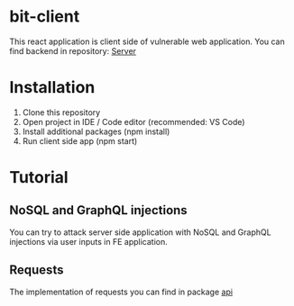 # bit-client
This react application is client side of vulnerable web application. You can find backend in repository: [Server](https://github.com/Bombino1024/bit-app)
# Installation
1. Clone this repository
2. Open project in IDE / Code editor (recommended: VS Code)
3. Install additional packages (npm install)
4. Run client side app (npm start)
# Tutorial
## NoSQL and GraphQL injections
You can try to attack server side application with NoSQL and GraphQL injections via user inputs in FE application. 
## Requests
The implementation of requests you can find in package [api](https://github.com/Bombino1024/bit-client/tree/master/bit-client/src/api)
